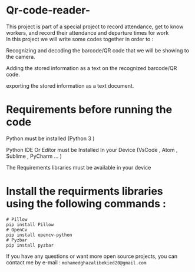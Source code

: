 # Qr-code-reader-
 This project is part of a special project to record attendance, get to know workers, and record their attendance and departure times for work  
In this project we will write some codes together in order to  :

 Recognizing and decoding the barcode/QR code that we will be showing to the camera. 
 
 Adding the stored information as a text on the recognized barcode/QR code.
 
exporting the stored information as a text document.

# Requirements before running the code

Python must be installed (Python 3 )

Python IDE Or Editor must be Installed In your Device (VsCode  , Atom , Sublime , PyCharm ... ) 

The Requirements  libraries must be  available in your device

# Install the requirments libraries using the following commands : 
```
# Pillow
pip install Pillow
# OpenCv 
pip install opencv-python 
# Pyzbar
pip install pyzbar
```

 If you have any questions or want more open source projects, you can contact me by e-mail : 
 ``` mohamedghazalibekied20@gmail.com ```

